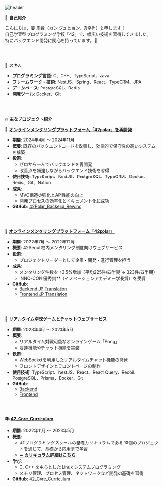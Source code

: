![header](https://capsule-render.vercel.app/api?type=rect&color=gradient&text=&fontSize=30&fontAlign=50&height=150)




🌟 **自己紹介**

こんにちは、姜 周賢（カン ジュヒョン、강주현）と申します！  
自己学習型プログラミング学校「42」で、幅広い技術を習得してきました。  
特にバックエンド開発に関心を持っています。🎯  

<br>
<br>

🚀 **スキル**

- **プログラミング言語**: C、C++、TypeScript、Java  
- **フレームワーク・技術**: NestJS、Spring、React、TypeORM、JPA  
- **データベース**: PostgreSQL、Redis  
- **開発ツール**: Docker、Git  

<br>
<br>

🔥 **主なプロジェクト紹介**

🎯 **[オンラインメンタリングプラットフォーム「42polar」を再開発](https://www.notion.so/14427bad9ca8802a95bdcd92fd3db9cd?pvs=21)**

- **期間**: 2024年4月 ～ 2024年11月  
- **概要**: 既存のバックエンドコードを改善し、効率的で保守性の高いシステムを構築  
- **役割**:  
  - ゼロから一人でバックエンドを再開発
  - 改善点を補強しながらバックエンド技術を習得  
- **使用技術**: TypeScript、NestJS、PostgreSQL、TypeORM、Docker、Redis、Git、Notion  
- **成果**:  
  - MVC構造の強化とAPI性能の向上  
  - 開発プロセスの効率化とドキュメント化に成功  
- **GitHub**: [42Polar_Backend_Rewind](https://github.com/Joo-hyun-Kang/42Polar_Backend_Rewind)

<br>
<br>

**🌟 [オンラインメンタリングプラットフォーム「42polar」](https://www.notion.so/14427bad9ca8802a95bdcd92fd3db9cd?pvs=21)**

- **期間**: 2022年7月 ～ 2022年12月  
- **概要**: 42Seoul 校内メンタリング制度向けウェブサービス  
- **役割**:  
  - プロジェクトリーダーとして企画・開発・進行管理を担当  
- **成果**:  
  - メンタリング件数を 43.5%増加（平均225件/四半期 → 323件/四半期）  
  - INNO-CON 優秀賞**（イノベーションアカデミー学長賞）を受賞  
- **GitHub**:  
  - [Backend JP Translation](https://github.com/Joo-hyun-Kang/42Polar_Backend_JP_Translation)  
  - [Frontend JP Translation](https://github.com/Joo-hyun-Kang/42Polar_Frontend_JP_Translation)

<br>
<br>

**🏓 [リアルタイム卓球ゲームとチャットウェブサービス](https://www.notion.so/14427bad9ca8802a95bdcd92fd3db9cd?pvs=21)**

- **期間**: 2023年4月 ～ 2023年5月  
- **概要**:  
  - リアルタイム対戦可能なオンラインゲーム「Pong」  
  - 友達機能やチャット機能を実装  
- **役割**:  
  - WebSocketを利用したリアルタイムチャット機能の開発  
  - フロントデザインとフロントページの制作  
- **使用技術**: TypeScript、NestJS、React、React Query、Recoil、PostgreSQL、Prisma、Docker、Git  
- **GitHub**:  
  - [Backend](https://github.com/Joo-hyun-Kang/42_Transcendence_Backend)  
  - [Frontend](https://github.com/Joo-hyun-Kang/42_Transcendence_Frontend)

<br>
<br>

**📚 [42_Core_Curriculum](https://github.com/Joo-hyun-Kang/42_Core_Curriculum)**

- **期間**: 2022年11月 ～ 2023年5月  
- **概要**:  
  - 42プログラミングスクールの基礎カリキュラムである 15個のプロジェクトを通じて、基礎から応用まで学習  
  - [➡ **カリキュラム詳細はこちら**](https://42tokyo.jp/curriculum/)   
- **学び**:  
  - C, C++ を中心とした Linux システムプログラミング
  - メモリ管理、プロセス管理、ネットワークなど開発の基礎を習得  
- **GitHub**: [42_Core_Curriculum](https://github.com/Joo-hyun-Kang/42_Core_Curriculum)


